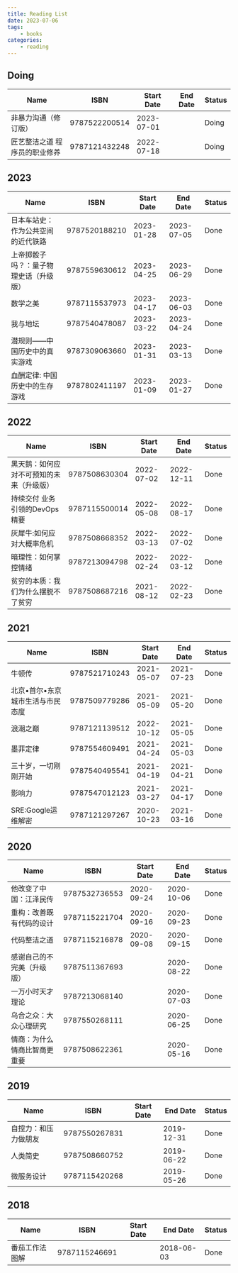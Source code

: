 ```yaml
---
title: Reading List
date: 2023-07-06
tags:
	- books
categories: 
	- reading
---
```


 ## Doing 

| Name | ISBN | Start Date | End Date | Status |
| --- | --- | --- | --- | --- |
| 非暴力沟通（修订版） | 9787522200514 | 2023-07-01|  | Doing |
| 匠艺整洁之道 程序员的职业修养 | 9787121432248 | 2022-07-18|  | Doing |

## 2023

| Name | ISBN | Start Date | End Date | Status |
| --- | --- | --- | --- | --- |
| 日本车站史：作为公共空间的近代铁路 | 9787520188210 | 2023-01-28| 2023-07-05 | Done |
| 上帝掷骰子吗？：量子物理史话（升级版） | 9787559630612 | 2023-04-25| 2023-06-29 | Done |
| 数学之美 | 9787115537973 | 2023-04-17| 2023-06-03 | Done |
| 我与地坛 | 9787540478087 | 2023-03-22| 2023-04-24 | Done |
| 潜规则——中国历史中的真实游戏 | 9787309063660 | 2023-01-31| 2023-03-13 | Done |
| 血酬定律: 中国历史中的生存游戏 | 9787802411197 | 2023-01-09| 2023-01-27 | Done |

## 2022

| Name | ISBN | Start Date | End Date | Status |
| --- | --- | --- | --- | --- |
| 黑天鹅：如何应对不可预知的未来（升级版） | 9787508630304 | 2022-07-02| 2022-12-11 | Done |
| 持续交付 业务引领的DevOps精要 | 9787115500014 | 2022-05-08| 2022-08-17 | Done |
| 灰犀牛:如何应对大概率危机 | 9787508668352 | 2022-03-13| 2022-07-02 | Done |
| 暗理性：如何掌控情绪 | 9787213094798 | 2022-02-24| 2022-03-12 | Done |
| 贫穷的本质：我们为什么摆脱不了贫穷 | 9787508687216 | 2021-08-12| 2022-02-23 | Done |

## 2021

| Name | ISBN | Start Date | End Date | Status |
| --- | --- | --- | --- | --- |
| 牛顿传 | 9787521710243 | 2021-05-07| 2021-07-23 | Done |
| 北京•首尔•东京城市生活与市民态度 | 9787509779286 | 2021-05-09| 2021-05-20 | Done |
| 浪潮之巅 | 9787121139512 | 2022-10-12| 2021-05-05 | Done |
| 墨菲定律 | 9787554609491 | 2021-04-24| 2021-05-03 | Done |
| 三十岁，一切刚刚开始 | 9787540495541 | 2021-04-19| 2021-04-21 | Done |
| 影响力 | 9787547012123 | 2021-03-27| 2021-04-17 | Done |
| SRE:Google运维解密 | 9787121297267 | 2020-10-23| 2021-03-16 | Done |

## 2020

| Name | ISBN | Start Date | End Date | Status |
| --- | --- | --- | --- | --- |
| 他改变了中国：江泽民传 | 9787532736553 | 2020-09-24| 2020-10-06 | Done |
| 重构：改善既有代码的设计 | 9787115221704 | 2020-09-16| 2020-09-23 | Done |
| 代码整洁之道 | 9787115216878 | 2020-09-08| 2020-09-15 | Done |
| 感谢自己的不完美（升级版） | 9787511367693 | | 2020-08-22 | Done |
| 一万小时天才理论 | 9787213068140 | | 2020-07-03 | Done |
| 乌合之众：大众心理研究 | 9787550268111 | | 2020-06-25 | Done |
| 情商：为什么情商比智商更重要 | 9787508622361 | | 2020-05-16 | Done |

## 2019

| Name | ISBN | Start Date | End Date | Status |
| --- | --- | --- | --- | --- |
| 自控力：和压力做朋友 | 9787550267831 | | 2019-12-31 | Done |
| 人类简史 | 9787508660752 | | 2019-06-22 | Done |
| 微服务设计 | 9787115420268 | | 2019-05-26 | Done |

## 2018

| Name | ISBN | Start Date | End Date | Status |
| --- | --- | --- | --- | --- |
| 番茄工作法图解 | 9787115246691 | | 2018-06-03 | Done |

